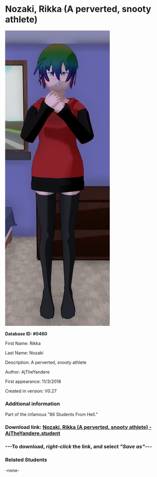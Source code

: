 # Nozaki, Rikka (A perverted, snooty athlete)

<img src="../../Files/Images/Nozaki, Rikka (A perverted, snooty athlete).png" title="Nozaki, Rikka (A perverted, snooty athlete) - AjTheYandere">

**Database ID: #0460**

First Name: Rikka

Last Name: Nozaki

Description: A perverted, snooty athlete

Author: AjTheYandere

First appearance: 11/3/2018

Created in version: V0.27

### Additional information

Part of the infamous "86 Students From Hell."

### Download link: <a href="https://raw.githubusercontent.com/Arbiter1223/Daigaku-Gurashi-Custom-Students/master/Files/Student%20Files/Nozaki%2C%20Rikka%20(A%20perverted%2C%20snooty%20athlete)%20-%20AjTheYandere.student">Nozaki, Rikka (A perverted, snooty athlete) - AjTheYandere.student</a>

### ---**To download, _right-click_ the link, and select _"Save as"_**---

### Related Students

-none-
